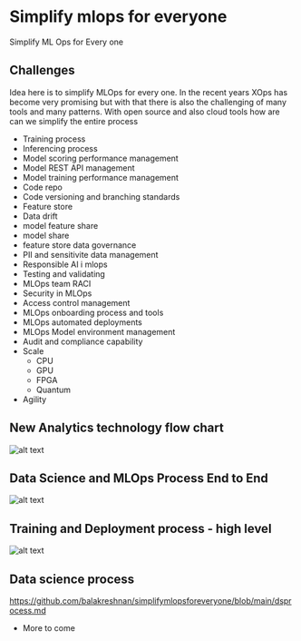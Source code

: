 # Simplify mlops for everyone

Simplify ML Ops for Every one

## Challenges

Idea here is to simplify MLOps for every one. In the recent years XOps has become very promising but with that there is also the challenging of many tools and many patterns.
With open source and also cloud tools how are can we simplify the entire process

- Training process
- Inferencing process
- Model scoring performance management
- Model REST API management
- Model training performance management
- Code repo
- Code versioning and branching standards
- Feature store
- Data drift
- model feature share
- model share
- feature store data governance
- PII and sensitivite data management
- Responsible AI i mlops
- Testing and validating
- MLOps team RACI
- Security in MLOps
- Access control management
- MLOps onboarding process and tools
- MLOps automated deployments
- MLOps Model environment management
- Audit and compliance capability
- Scale
  - CPU
  - GPU
  - FPGA
  - Quantum  
- Agility

## New Analytics technology flow chart

![alt text](https://github.com/balakreshnan/simplifymlopsforeveryone/blob/main/images/AnalyticsTechchart.jpg "Logo Title Text 1")

## Data Science and MLOps Process End to End

![alt text](https://github.com/balakreshnan/simplifymlopsforeveryone/blob/main/images/MLOps.jpg "Logo Title Text 1")

## Training and Deployment process - high level

![alt text](https://github.com/balakreshnan/simplifymlopsforeveryone/blob/main/images/rcadiag.jpg "Logo Title Text 1")

## Data science process

https://github.com/balakreshnan/simplifymlopsforeveryone/blob/main/dsprocess.md

- More to come